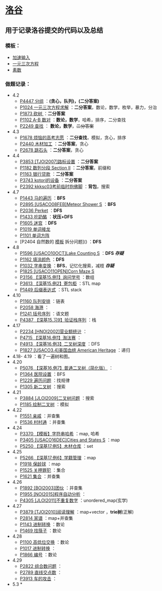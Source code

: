 # [**洛谷**](https://www.luogu.com.cn)
## 用于记录洛谷提交的代码以及总结

### 模板：

+ [加速输入]()
+ [一元三次方程]()
+ [素数]()



### 做题记录：

* 4.2
   * [P4447 分组](https://github.com/sunyz1028/luogucode/blob/master/2020.04.02/P4447%20%E5%88%86%E7%BB%84.md) ：**(贪心，队列)，(二分答案)**
   * [P1024 一元三次方程求解](https://www.luogu.com.cn/problem/P1024) ：**二分答案**，数论，数学，枚举，暴力，分治
   * [P1873 砍树 ](https://www.luogu.com.cn/problem/P1873) ：**二分答案**
   * [P1102 A-B 数对](https://www.luogu.com.cn/problem/P1102) ：**数论，数学**，哈希，排序，二分查找
   * [P2249 查找](https://www.luogu.com.cn/problem/P2249) ： **数论，数学**，~~二分答案~~
* 4.3
   * [P1678 烦恼的高考志愿](https://github.com/sunyz1028/luogucode/blob/master/2020.04.03/P1678%20%E7%83%A6%E6%81%BC%E7%9A%84%E9%AB%98%E8%80%83%E5%BF%97%E6%84%BF.md) ：**二分查找**，模拟，贪心，排序
   * [P2440 木材加工](https://github.com/sunyz1028/luogucode/blob/master/2020.04.03/P2440%20%E6%9C%A8%E6%9D%90%E5%8A%A0%E5%B7%A5.md) ：**二分答案**，贪心
   * [P2678 跳石头](https://github.com/sunyz1028/luogucode/blob/master/2020.04.03/P2678%20%E8%B7%B3%E7%9F%B3%E5%A4%B4.md) ：**二分答案**，贪心
* 4.4
  + [P3853 [TJOI2007]路标设置](https://github.com/sunyz1028/luogucode/blob/master/2020.04.04/P3853%20%5BTJOI2007%5D%E8%B7%AF%E6%A0%87%E8%AE%BE%E7%BD%AE.md) ：**二分答案**
  + [P1182 数列分段 Section II](https://github.com/sunyz1028/luogucode/blob/master/2020.04.04/P1182%20%E6%95%B0%E5%88%97%E5%88%86%E6%AE%B5%20Section%20II.md) ：**二分答案**，前缀和
  + [P1163 银行贷款](https://github.com/sunyz1028/luogucode/blob/master/2020.04.04/P1163%20%E9%93%B6%E8%A1%8C%E8%B4%B7%E6%AC%BE.md) ：**二分答案**
  + [P3743 kotori的设备](https://github.com/sunyz1028/luogucode/blob/master/2020.04.04/P3743%20kotori%E7%9A%84%E8%AE%BE%E5%A4%87.md) ：**二分答案**
  + [P2392 kkksc03考前临时抱佛脚]() ：**背包**，搜索
* 4.7
   * [P1443 马的遍历]() ：**BFS**
   * [P2895 [USACO08FEB]Meteor Shower S]() ：**BFS**
   * [P2036 Perket]() ：**DFS**
   * [P1433 吃奶酪]() ：**状压+DFS**
   * [P1605 迷宫]() ：**DFS**
   * [P1019 单词接龙]()
   * [P1101 单词方阵]()
   * [P2404 自然数的 [模板](模板) 拆分问题]() ：**DFS**
* 4.8
   * [P1596 [USACO10OCT]Lake Counting S]()  ：**DFS**    		 		***存疑***
   * [P1162 填涂颜色]() ：**DFS**
   * [P1032 字串变换]() ：**BFS**，记忆化搜索，减枝					***存疑***
   * [P1825 [USACO11OPEN]Corn Maze S]()
   * [P3156 【深基15.例1】询问学号]() ：数组
   * [P3613 【深基15.例2】寄包柜]() ：STL map
   * [P1449 后缀表达式]() ：STL stack
* 4.10
   * [P1160 队列安排]() ：链表
   * [P2058 海港]() ：
   * [P1241 括号序列]() ：语文题
   * [P4387 【深基15.习9】验证栈序列]() ：栈
* 4.17
   * [P2234 [HNOI2002]营业额统计]() ：
   * [P4715 【深基16.例1】淘汰赛]() ：
   * [P4913 【深基16.例3】二叉树深度]() ：DFS
   * [P1827 [USACO3.4]美国血统 American Heritage]() ：递归
* 4.18- 4.19 ：看了一遍树和图。
* 4.20
   * [P5076 【深基16.例7】普通二叉树（简化版）]() ：
   * [P1364 医院设置]() ：BFS
   * [P1229 遍历问题]() ：找规律
   * [P1305 新二叉树]() ：搜索
* 4.21
   * [P3884 [JLOI2009]二叉树问题]() ：搜索
   * [P1185 绘制二叉树]() ：模拟
* 4.22
   * [P1551 亲戚]() ：并查集
   * [P1536 村村通]() ：并查集
* 4.24
   * [P3370 【模板】字符串哈希]() ：map, 哈希
   * [P3405 [USACO16DEC]Cities and States S]() ：map
   * [P5250 【深基17.例5】木材仓库]() ：set
* 4.25
   * [P5266 【深基17.例6】学籍管理]() ：map
   * [P1918 保龄球]() ：map
   * [P1525 关押罪犯]() ：集合
   * [P1621 集合]() ：并查集
* 4.26
   * [P1892 [BOI2003]团伙]() ：并查集
   * [P1955 [NOI2015]程序自动分析]() ：
   * [P4305 [JLOI2011]不重复数字]() ：unordered_map(玄学)
* 4.27
   * [P3879 [TJOI2010]阅读理解]() ：map+vector ，**trie树**(正解)
   * [P2814 家谱]() ：map+并查集
   * [P1143 进制转换]() ：数论
   * [P1469 找筷子]() ：数论
* 4.28
   * [P1100 高低位交换]() ：数论
   * [P1017 进制转换]() ：
   * [P1866 编号]() ：数论
* 4.29
   * [P2822 组合数问题]() ：
   * [P2789 直线交点数]() ：
   * [P3913 车的攻击]() ：
* 5.3
   * 

